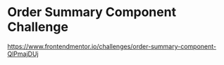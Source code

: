 # Order Summary Component Challenge

https://www.frontendmentor.io/challenges/order-summary-component-QlPmajDUj
